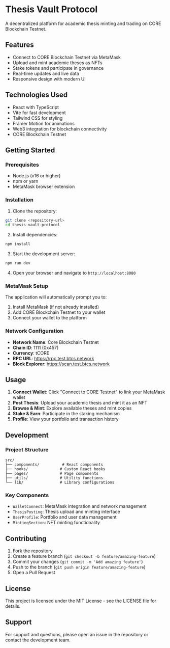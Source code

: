 
# Thesis Vault Protocol

A decentralized platform for academic thesis minting and trading on CORE Blockchain Testnet.

## Features

- Connect to CORE Blockchain Testnet via MetaMask
- Upload and mint academic theses as NFTs
- Stake tokens and participate in governance
- Real-time updates and live data
- Responsive design with modern UI

## Technologies Used

- React with TypeScript
- Vite for fast development
- Tailwind CSS for styling
- Framer Motion for animations
- Web3 integration for blockchain connectivity
- CORE Blockchain Testnet

## Getting Started

### Prerequisites

- Node.js (v16 or higher)
- npm or yarn
- MetaMask browser extension

### Installation

1. Clone the repository:
```bash
git clone <repository-url>
cd thesis-vault-protocol
```

2. Install dependencies:
```bash
npm install
```

3. Start the development server:
```bash
npm run dev
```

4. Open your browser and navigate to `http://localhost:8080`

### MetaMask Setup

The application will automatically prompt you to:
1. Install MetaMask (if not already installed)
2. Add CORE Blockchain Testnet to your wallet
3. Connect your wallet to the platform

### Network Configuration

- **Network Name**: Core Blockchain Testnet
- **Chain ID**: 1111 (0x457)
- **Currency**: tCORE
- **RPC URL**: https://rpc.test.btcs.network
- **Block Explorer**: https://scan.test.btcs.network

## Usage

1. **Connect Wallet**: Click "Connect to CORE Testnet" to link your MetaMask wallet
2. **Post Thesis**: Upload your academic thesis and mint it as an NFT
3. **Browse & Mint**: Explore available theses and mint copies
4. **Stake & Earn**: Participate in the staking mechanism
5. **Profile**: View your portfolio and transaction history

## Development

### Project Structure

```
src/
├── components/          # React components
├── hooks/              # Custom React hooks
├── pages/              # Page components
├── utils/              # Utility functions
└── lib/                # Library configurations
```

### Key Components

- `WalletConnect`: MetaMask integration and network management
- `ThesisPosting`: Thesis upload and minting interface
- `UserProfile`: Portfolio and user data management
- `MintingSection`: NFT minting functionality

## Contributing

1. Fork the repository
2. Create a feature branch (`git checkout -b feature/amazing-feature`)
3. Commit your changes (`git commit -m 'Add amazing feature'`)
4. Push to the branch (`git push origin feature/amazing-feature`)
5. Open a Pull Request

## License

This project is licensed under the MIT License - see the LICENSE file for details.

## Support

For support and questions, please open an issue in the repository or contact the development team.
